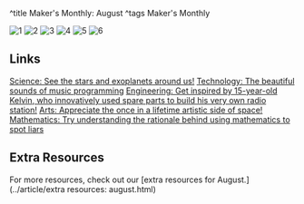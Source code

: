 ^title Maker's Monthly: August
^tags Maker's Monthly


![1](../assets/articles/02/1.png)
![2](../assets/articles/02/2.png)
![3](../assets/articles/02/3.png)
![4](../assets/articles/02/4.png)
![5](../assets/articles/02/5.png)
![6](../assets/articles/02/6.png)


## Links
[Science: See the stars and exoplanets around us!](https://exoplanets.nasa.gov/eyes-on-exoplanets/#/)
[Technology: The beautiful sounds of music programming](https://arstechnica.com/gaming/2020/09/turning-code-into-music-anagrams-open-source-marxism-and-vr-raves/)
[Engineering: Get inspired by 15-year-old Kelvin, who innovatively used spare parts to build his very own radio station!](https://www.youtube.com/watch?v=XOLOLrUBRBY)
[Arts: Appreciate the once in a lifetime artistic side of space!](https://news.artnet.com/art-world/nasa-webb-telescope-pictures-2145687)
[Mathematics: Try understanding the rationale behind using mathematics to spot liars](https://theconversation.com/the-mathematics-of-human-behaviour-how-my-new-model-can-spot-liars-and-counter-disinformation-185309)

## Extra Resources
For more resources, check out our [extra resources for August.](../article/extra resources: august.html)
